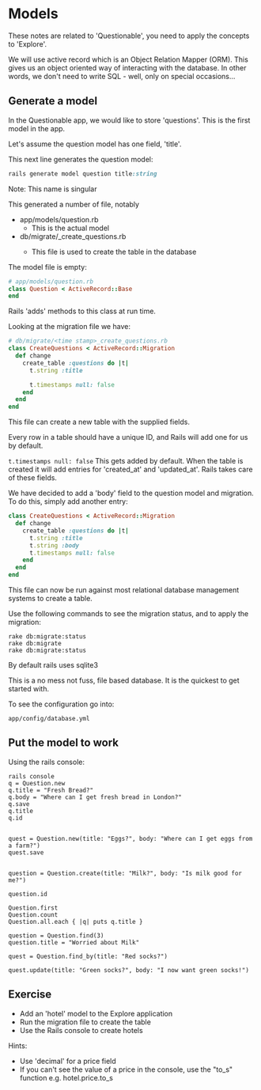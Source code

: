 # Models

These notes are related to 'Questionable', you need to apply the concepts to 'Explore'.

We will use active record which is an Object Relation Mapper (ORM). This gives us an object oriented way of interacting with the database. In other words, we don't need to write SQL - well, only on special occasions...

## Generate a model

In the Questionable app, we would like to store 'questions'. This is the first model in the app.

Let's assume the question model has one field, 'title'.

This next line generates the question model:

```ruby
rails generate model question title:string
```
Note: This name is singular 

This generated a number of file, notably
* app/models/question.rb
  * This is the actual model
* db/migrate/<time stamp>_create_questions.rb
  * This file is used to create the table in the database

The model file is empty:
```ruby
# app/models/question.rb
class Question < ActiveRecord::Base
end
```
Rails 'adds' methods to this class at run time.

Looking at the migration file we have:

```ruby
# db/migrate/<time stamp>_create_questions.rb
class CreateQuestions < ActiveRecord::Migration
  def change
    create_table :questions do |t|
      t.string :title

      t.timestamps null: false
    end
  end
end
```
This file can create a new table with the supplied fields.

Every row in a table should have a unique ID, and Rails will add one for us by default.

```t.timestamps null: false```
This gets added by default. When the table is created it will add entries for 'created_at' and 'updated_at'. Rails takes care of these fields.

We have decided to add a 'body' field to the question model and migration. To do this, simply add another entry:

```ruby
class CreateQuestions < ActiveRecord::Migration
  def change
    create_table :questions do |t|
      t.string :title
	  t.string :body
      t.timestamps null: false
    end
  end
end
```

This file can now be run against most relational database management systems to create a table.

Use the following commands to see the migration status, and to apply the migration:

```
rake db:migrate:status
rake db:migrate
rake db:migrate:status

```

By default rails uses sqlite3

This is a no mess not fuss, file based database. It is the quickest to get started with.


To see the configuration go into: 

```
app/config/database.yml

```

## Put the model to work
Using the rails console:

```
rails console
q = Question.new
q.title = "Fresh Bread?"
q.body = "Where can I get fresh bread in London?"
q.save
q.title
q.id


quest = Question.new(title: "Eggs?", body: "Where can I get eggs from a farm?")
quest.save


question = Question.create(title: "Milk?", body: "Is milk good for me?")

question.id

Question.first
Question.count
Question.all.each { |q| puts q.title } 

question = Question.find(3)
question.title = "Worried about Milk"

quest = Question.find_by(title: "Red socks?")

quest.update(title: "Green socks?", body: "I now want green socks!")
```


## Exercise

* Add an 'hotel' model to the Explore application
* Run the migration file to create the table
* Use the Rails console to create hotels

Hints: 
* Use 'decimal' for a price field
* If you can't see the value of a price in the console, use the "to_s" function e.g. hotel.price.to_s





